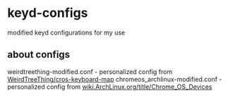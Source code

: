 # keyd-configs
modified keyd configurations for my use

## about configs
weirdtreething-modified.conf - personalized config from [WeirdTreeThing/cros-keyboard-map](https://github.com/WeirdTreeThing/cros-keyboard-map)
chromeos_archlinux-modified.conf - personalized config from [wiki.ArchLinux.org/title/Chrome_OS_Devices](https://wiki.archlinux.org/title/Chrome_OS_devices#Using_keyd)

